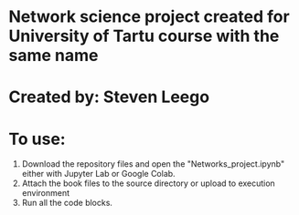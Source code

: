 # Network science project created for University of Tartu course with the same name
# Created by: Steven Leego
# To use:
1) Download the repository files and open the "Networks_project.ipynb" either with Jupyter Lab or Google Colab. 
2) Attach the book files to the source directory or upload to execution environment
3) Run all the code blocks.
